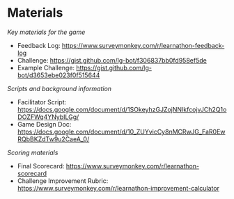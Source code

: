 # Materials

_Key materials for the game_

- Feedback Log: https://www.surveymonkey.com/r/learnathon-feedback-log
- Challenge: https://gist.github.com/lg-bot/f306837bb0fd958ef5de
- Example Challenge: https://gist.github.com/lg-bot/d3653ebe023f0f515644

_Scripts and background information_

- Facilitator Script: https://docs.google.com/document/d/1SOkeyhzGJZojNNIkfcojvJCh2Q1oDOZFWq4YNybILGg/
- Game Design Doc: https://docs.google.com/document/d/10_ZUYvicCy8nMCRwJG_FaR0EwRQbBKZdTw9u2CaeA_0/

_Scoring materials_

- Final Scorecard: https://www.surveymonkey.com/r/learnathon-scorecard
- Challenge Improvement Rubric:  https://www.surveymonkey.com/r/learnathon-improvement-calculator
